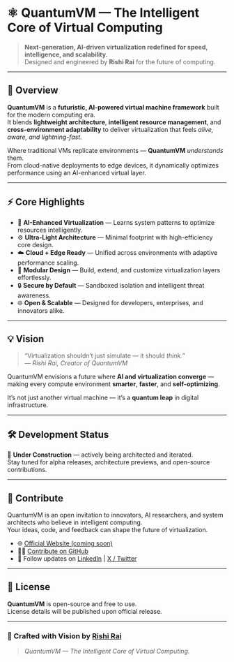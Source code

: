 # ⚛️ QuantumVM — The Intelligent Core of Virtual Computing

> **Next-generation, AI-driven virtualization redefined for speed, intelligence, and scalability.**  
> Designed and engineered by **Rishi Rai** for the future of computing.

---

## 🚀 Overview

**QuantumVM** is a **futuristic, AI-powered virtual machine framework** built for the modern computing era.  
It blends **lightweight architecture**, **intelligent resource management**, and **cross-environment adaptability** to deliver virtualization that feels *alive, aware, and lightning-fast.*

Where traditional VMs replicate environments — **QuantumVM** *understands* them.  
From cloud-native deployments to edge devices, it dynamically optimizes performance using an AI-enhanced virtual layer.

---

## ⚡ Core Highlights

- 🧠 **AI-Enhanced Virtualization** — Learns system patterns to optimize resources intelligently.  
- ⚙️ **Ultra-Light Architecture** — Minimal footprint with high-efficiency core design.  
- ☁️ **Cloud + Edge Ready** — Unified across environments with adaptive performance scaling.  
- 🧩 **Modular Design** — Build, extend, and customize virtualization layers effortlessly.  
- 🔒 **Secure by Default** — Sandboxed isolation and intelligent threat awareness.  
- 🌐 **Open & Scalable** — Designed for developers, enterprises, and innovators alike.  

---

## 💡 Vision

> “Virtualization shouldn’t just simulate — it should *think.*”  
> — *Rishi Rai, Creator of QuantumVM*

QuantumVM envisions a future where **AI and virtualization converge** —  
making every compute environment **smarter**, **faster**, and **self-optimizing**.  

It’s not just another virtual machine — it’s a **quantum leap** in digital infrastructure.

---

## 🛠️ Development Status

🚧 **Under Construction** — actively being architected and iterated.  
Stay tuned for alpha releases, architecture previews, and open-source contributions.

---

## 🤝 Contribute

QuantumVM is an open invitation to innovators, AI researchers, and system architects who believe in intelligent computing.  
Your ideas, code, and feedback can shape the future of virtualization.  

- 🌐 [Official Website (coming soon)](#)  
- 🧑‍💻 [Contribute on GitHub](#)  
- 📢 Follow updates on [LinkedIn](#) | [X / Twitter](#)

---

## 📜 License

**QuantumVM** is open-source and free to use.  
License details will be published upon official release.

---

### 🧬 Crafted with Vision by [Rishi Rai](https://github.com/rishirai13)

> *QuantumVM — The Intelligent Core of Virtual Computing.*
